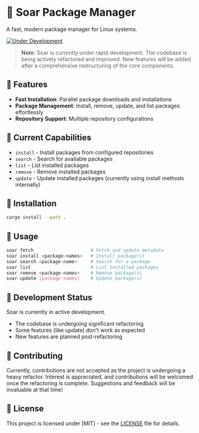 # 🚀 Soar Package Manager

A fast, modern package manager for Linux systems.

[![Under Development](https://img.shields.io/badge/status-under%20development-orange)](https://github.com/QaidVoid/soar)

> **Note**: Soar is currently under rapid development. The codebase is being
actively refactored and improved. New features will be added after a
comprehensive restructuring of the core components.

## 🌟 Features

- **Fast Installation**: Parallel package downloads and installations
- **Package Management**: Install, remove, update, and list packages effortlessly
- **Repository Support**: Multiple repository configurations

## 🚀 Current Capabilities

- `install` - Install packages from configured repositories
- `search` - Search for available packages
- `list` - List installed packages
- `remove` - Remove installed packages
- `update` - Update installed packages (currently using install methods internally)

## 🔧 Installation

```bash
cargo install --path .
```

## 🎯 Usage

```bash
soar fetch                     # Fetch and update metadata
soar install <package-names>   # Install package(s)
soar search <package-name>     # Search for a package
soar list                      # List installed packages
soar remove <package-names>    # Remove package(s)
soar update [package-names]    # Update package(s)
```

## 🚧 Development Status

Soar is currently in active development.

- The codebase is undergoing significant refactoring
- Some features (like update) don't work as expected
- New features are planned post-refactoring

## 🤝 Contributing

Currently, contributions are not accepted as the project is undergoing a heavy
refactor. Interest is appreciated, and contributions will be welcomed once the
refactoring is complete. Suggestions and feedback will be invaluable at that
time!

## 📝 License

This project is licensed under [MIT] - see the [LICENSE](LICENSE) file for details.
